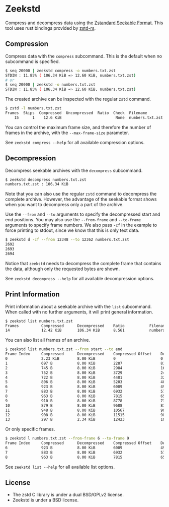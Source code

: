 # Zeekstd

Compress and decompress data using the
[Zstandard Seekable Format](https://github.com/facebook/zstd/tree/dev/contrib/seekable_format). This
tool uses rust bindings provided by [zstd-rs](https://github.com/gyscos/zstd-rs).

## Compression

Compress data with the `compress` subcommand. This is the default when no subcommand is specified.

```bash
$ seq 20000 | zeekstd compress -o numbers.txt.zst
STDIN : 11.85% ( 106.34 KiB => 12.60 KiB, numbers.txt.zst)
# or
$ seq 20000 | zeekstd -o numbers.txt.zst
STDIN : 11.85% ( 106.34 KiB => 12.60 KiB, numbers.txt.zst)
```

The created archive can be inspected with the regular `zstd` command.

```bash
$ zstd -l numbers.txt.zst
Frames  Skips  Compressed  Uncompressed  Ratio  Check  Filename
    15      1    12.6 KiB                        None  numbers.txt.zst
```

You can control the maximum frame size, and therefore the number of frames in the archive, with the
`--max-frame-size` parameter.

See `zeekstd compress --help` for all available compression options.

## Decompression

Decompress seekable archives with the `decompress` subcommand.

```bash
$ zeekstd decompress numbers.txt.zst
numbers.txt.zst : 106.34 KiB
```

Note that you can also use the regular `zstd` command to decompress the complete archive. However,
the advantage of the seekable format shows when you want to decompress only a part of the archive.

Use the `--from` and `--to` arguments to specify the decompressed start and end positions. You may
also use the `--from-frame` and `--to-frame` arguments to specify frame numbers. We also pass `-cf`
in the example to force printing to stdout, since we know that this is only text data.

```bash
$ zeekstd d -cf --from 12348 --to 12362 numbers.txt.zst
2692
2693
2694
```

Notice that `zeekstd` needs to decompress the complete frame that contains the data, although only
the requested bytes are shown.

See `zeekstd decompress --help` for all available decompression options.

## Print Information

Print information about a seekable archive with the `list` subcommand. When called with no further
arguments, it will print general information.

```bash
$ zeekstd list numbers.txt.zst
Frames          Compressed      Decompressed    Ratio           Filename
14              12.42 KiB       106.34 KiB      8.561           numbers.txt.zst
```

You can also list all frames of an archive.

```bash
$ zeekstd list numbers.txt.zst --from start --to end
Frame Index     Compressed      Decompressed    Compressed Offset    Decompressed Offset
0               2.23 KiB        8.00 KiB        0                    0
1               697 B           8.00 KiB        2287                 8192
2               745 B           8.00 KiB        2984                 16384
3               752 B           8.00 KiB        3729                 24576
4               722 B           8.00 KiB        4481                 32768
5               806 B           8.00 KiB        5203                 40960
6               923 B           8.00 KiB        6009                 49152
7               883 B           8.00 KiB        6932                 57344
8               963 B           8.00 KiB        7815                 65536
9               910 B           8.00 KiB        8778                 73728
10              879 B           8.00 KiB        9688                 81920
11              948 B           8.00 KiB        10567                90112
12              908 B           8.00 KiB        11515                98304
13              297 B           2.34 KiB        12423                106496
```

Or only specific frames.

```bash
$ zeekstd l numbers.txt.zst --from-frame 6 --to-frame 9
Frame Index     Compressed      Decompressed    Compressed Offset    Decompressed Offset
6               923 B           8.00 KiB        6009                 49152
7               883 B           8.00 KiB        6932                 57344
8               963 B           8.00 KiB        7815                 65536
```

See `zeekstd list --help` for all available list options.

## License

- The zstd C library is under a dual BSD/GPLv2 license.
- Zeekstd is under a BSD license.
